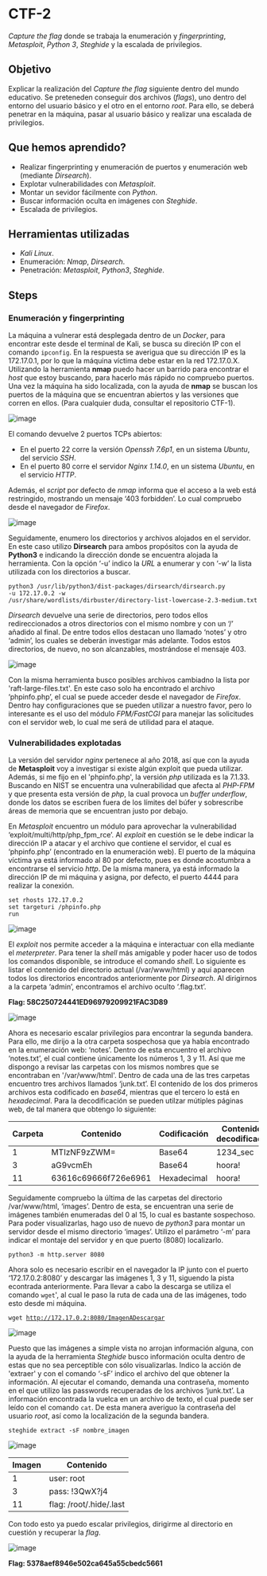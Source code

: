 # CTF-2
*Capture the flag* donde se trabaja la enumeración y *fingerprinting*, *Metasploit*, *Python 3*, *Steghide* y la escalada de privilegios.

## Objetivo

Explicar la realización del _Capture the flag_ siguiente dentro del mundo educativo. Se preteneden conseguir dos archivos (_flags_), uno dentro del entorno del usuario básico y el otro en el entorno _root_. Para ello, se deberá penetrar en la máquina, pasar al usuario básico y realizar una escalada de privilegios.

## Que hemos aprendido?

- Realizar fingerprinting y enumeración de puertos y enumeración web (mediante *Dirsearch*).
- Explotar vulnerabilidades con *Metasploit*.
- Montar un sevidor fácilmente con *Python*.
- Buscar información oculta en imágenes con *Steghide*.
- Escalada de privilegios.

## Herramientas utilizadas

- *Kali Linux*.
- Enumeración: *Nmap*, *Dirsearch*.
- Penetración: *Metasploit*, *Python3*, *Steghide*. 

## Steps

### Enumeración y fingerprinting

La máquina a vulnerar está desplegada dentro de un *Docker*, para encontrar este desde el terminal de Kali, se busca su direción IP con el comando <code>ipconfig</code>. En la respuesta se averigua que su dirección IP es la 172.17.0.1, por lo que la máquina víctima debe estar en la red 172.17.0.X. Utilizando la herramienta __nmap__ puedo hacer un barrido para encontrar el *host* que estoy buscando, para hacerlo más rápido no compruebo puertos. Una vez la máquina ha sido localizada, con la ayuda de __nmap__ se buscan los puertos de la máquina que se encuentran abiertos y las versiones que corren en ellos. (Para cualquier duda, consultar el repositorio CTF-1). 

![image](https://github.com/user-attachments/assets/4b080fd4-a104-4a4d-9a5a-ef875897d24c)

El comando devuelve 2 puertos TCPs abiertos:  
- En el puerto 22 corre la versión *Openssh 7.6p1*, en un sistema *Ubuntu*, del servicio *SSH*.  
- En el puerto 80 corre el servidor *Nginx 1.14.0*, en un sistema *Ubuntu*, en el servicio *HTTP*.

Además, el *script* por defecto de *nmap* informa que el acceso a la web está restringido, mostrando un mensaje ‘403 forbidden’. Lo cual compruebo desde el navegador de *Firefox*.

![image](https://github.com/user-attachments/assets/068245d0-0496-4f46-9e30-789e82bb4485)

Seguidamente, enumero los directorios y archivos alojados en el servidor. En este caso utilizo **Dirsearch** para ambos propósitos con la ayuda de **Python3** e indicando la dirección donde se encuentra alojada la herramienta. Con la opción ‘-u’ indico la *URL* a enumerar y con ‘-w’ la lista utilizada con los directorios a buscar.

<code>python3 /usr/lib/python3/dist-packages/dirsearch/dirsearch.py -u 172.17.0.2 -w /usr/share/wordlists/dirbuster/directory-list-lowercase-2.3-medium.txt</code>

*Dirsearch* devuelve una serie de directorios, pero todos ellos redireccionados a otros directorios con el mismo nombre y con un ‘/’ añadido al final. De entre todos ellos destacan uno llamado ‘notes’ y otro ‘admin’, los cuales se deberán investigar más adelante. Todos estos directorios, de nuevo, no son alcanzables, mostrándose el mensaje 403.

![image](https://github.com/user-attachments/assets/56b29f77-5796-4371-8c6b-82ec6db98110)

Con la misma herramienta busco posibles archivos cambiadno la lista por 'raft-large-files.txt'. En este caso solo ha encontrado el archivo ‘phpinfo.php’, el cual se puede acceder desde el navegador de *Firefox*. Dentro hay configuraciones que se pueden utilizar a nuestro favor, pero lo interesante es el uso del módulo *FPM/FastCGI* para manejar las solicitudes con el servidor web, lo cual me será de utilidad para el ataque.



### Vulnerabilidades explotadas

La versión del servidor *nginx* pertenece al año 2018, así que con la ayuda de **Metasploit** voy a investigar si existe algún exploit que pueda utilizar. Además, si me fijo en el 'phpinfo.php', la versión *php* utilizada es la 7.1.33. Buscando en NIST se encuentra una vulnerabilidad que afecta al *PHP-FPM* y que presenta esta versión de *php*, la cual provoca un *buffer underflow*, donde los datos se escriben fuera de los límites del búfer y sobrescribe áreas de memoria que se encuentran justo por debajo.

En *Metasploit* encuentro un módulo para aprovechar la vulnerabilidad ‘exploit/multi/http/php_fpm_rce’. Al *exploit* en cuestión se le debe indicar la dirección IP a atacar y el archivo que contiene el servidor, el cual es ‘phpinfo.php’ (encontrado en la enumeración web). El puerto de la máquina víctima ya está informado al 80 por defecto, pues es donde acostumbra a encontrarse el servicio *http*. De la misma manera, ya está informado la dirección IP de mi máquina y asigna, por defecto, el puerto 4444 para realizar la conexión.

<code>set rhosts 172.17.0.2</code>  
<code>set targeturi /phpinfo.php</code>  
<code>run</code>  

![image](https://github.com/user-attachments/assets/31d44957-372e-4457-9a50-df7e32cc044b)

El *exploit* nos permite acceder a la máquina e interactuar con ella mediante el *meterpreter*. Para tener la *shell* más amigable y poder hacer uso de todos los comandos disponible, se introduce el comando *shell*. Lo siguiente es listar el contenido del directorio actual (/var/www/html) y aquí aparecen todos los directorios encontrados anteriormente por *Dirsearch*. Al dirigirnos a la carpeta ‘admin’, encontramos el archivo oculto ‘.flag.txt’. 

**Flag: 58C250724441ED96979209921FAC3D89**

![image](https://github.com/user-attachments/assets/d7349ff0-4d1b-403f-abc9-b5c17a291205)

Ahora es necesario escalar privilegios para encontrar la segunda bandera. Para ello, me dirijo a la otra carpeta sospechosa que ya había encontrado en la enumeración web: ‘notes’. Dentro de esta encuentro el archivo ‘notes.txt’, el cual contiene únicamente los números 1, 3 y 11. Así que me dispongo a revisar las carpetas con los mismos nombres que se encontraban en '/var/www/html'. Dentro de cada una de las tres carpetas encuentro tres archivos llamados ‘junk.txt’. El contenido de los dos primeros archivos esta codificado en *base64*, mientras que el tercero lo está en *hexadecimal*. Para la decodificación se pueden utilzar mútiples páginas web, de tal manera que obtengo lo siguiente:

| Carpeta | Contenido            | Codificación | Contenido decodificado |
|---------|----------------------|--------------|------------------------|
|    1    | MTIzNF9zZWM=         | Base64       | 1234_sec               |
|    3    | aG9vcmEh             | Base64       | hoora!                 |
|    11   | 63616c69666f726e6961 | Hexadecimal  | hoora!                 |

Seguidamente compruebo la última de las carpetas del directorio /var/www/html, ‘images’. Dentro de esta, se encuentran una serie de imágenes también enumeradas del 0 al 15, lo cual es bastante sospechoso. Para poder visualizarlas, hago uso de nuevo de *python3* para montar un servidor desde el mismo directorio ‘images’. Utilizo el parámetro ‘-m’ para indicar el montaje del servidor y en que puerto (8080) localizarlo.

<code>python3 -m http.server 8080</code>

Ahora solo es necesario escribir en el navegador la IP junto con el puerto ‘172.17.0.2:8080’ y descargar las imágenes 1, 3 y 11, siguendo la pista econtrada anteriormente. Para llevar a cabo la descarga se utiliza el comando <code>wget</code>', al cual le paso la ruta de cada una de las imágenes, todo esto desde mi máquina.

<code>wget http://172.17.0.2:8080/ImagenADescargar</code>

![image](https://github.com/user-attachments/assets/b3052253-8c55-4a8a-8015-3d3e5976ee3b)

Puesto que las imágenes a simple vista no arrojan información alguna, con la ayuda de la herramienta *Steghide* busco información oculta dentro de estas que no sea perceptible con sólo visualizarlas. Indico la acción de 'extraer' y con el comando ‘-sF’ indico el archivo del que obtener la información. Al ejecutar el comando, demanda una contraseña, momento en el que utilizo las passwords recuperadas de los archivos ‘junk.txt’. La información encontrada la vuelca en un archivo de texto, el cual puede ser leído con el comando <code>cat</code>. De esta manera averiguo la contraseña del usuario *root*, así como la localización de la segunda bandera.

<code>steghide extract -sF nombre_imagen</code>

![image](https://github.com/user-attachments/assets/80cf5781-b1fe-4439-bd36-8e2487a49cad)

| Imagen | Contenido            |
|--------|----------------------|
|    1   | user: root           |
|    3   | pass: !3QwX?j4       |
|    11  | flag: /root/.hide/.last |

Con todo esto ya puedo escalar privilegios, dirigirme al directorio en cuestión y recuperar la *flag*.

![image](https://github.com/user-attachments/assets/8ec3a026-209c-4e83-adda-76799e92c8d3)

**Flag: 5378aef8946e502ca645a55cbedc5661**
